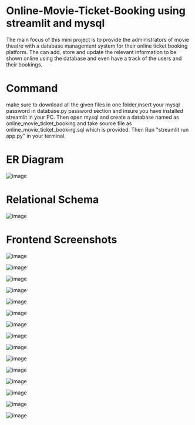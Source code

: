 # Online-Movie-Ticket-Booking using streamlit and mysql
The main focus of this mini project is to provide the administrators of movie theatre with a database management system for their online ticket booking platform. The can add, store and update the relevant information to be shown online using the database and even have a track of the users and their bookings.

# Command
make sure to download all the given files in one folder,insert your mysql password in database.py password section and insure you have installed streamlit in your PC. Then open mysql and create a database named as online_movie_ticket_booking and take source file as online_movie_ticket_booking.sql which is provided. Then Run "streamlit run app.py" in your terminal.

# ER Diagram
![image](https://github.com/Karanmangtani23/online-movie-ticket-booking/assets/151711047/9d706e29-d8d1-4e80-94a7-5a8cacf5b110)

# Relational Schema
![image](https://github.com/Karanmangtani23/online-movie-ticket-booking/assets/151711047/61c28217-6f1d-41ff-8588-3dfc4d937f95)

# Frontend Screenshots
![image](https://github.com/Karanmangtani23/online-movie-ticket-booking/assets/151711047/f62cdc2d-29a9-4efb-aba4-d554b4a29f2a)

![image](https://github.com/Karanmangtani23/online-movie-ticket-booking/assets/151711047/21fa5a70-d2c7-4fec-8479-dd13eb9cbea1)

![image](https://github.com/Karanmangtani23/online-movie-ticket-booking/assets/151711047/69312fea-a2a7-4965-91c4-eb8f2eb84a90)

![image](https://github.com/Karanmangtani23/online-movie-ticket-booking/assets/151711047/534c39c9-7e51-4c5e-9081-8451320f78a7)

![image](https://github.com/Karanmangtani23/online-movie-ticket-booking/assets/151711047/a5117cef-05d0-4b47-905e-62e8e431d53e)

![image](https://github.com/Karanmangtani23/online-movie-ticket-booking/assets/151711047/69e2900f-5ce3-4843-98e1-55253e74a1b8)

![image](https://github.com/Karanmangtani23/online-movie-ticket-booking/assets/151711047/65490321-0ea9-4813-89c5-36d20173cccb)

![image](https://github.com/Karanmangtani23/online-movie-ticket-booking/assets/151711047/ff6f5771-c2ca-4549-9748-9152f7573f72)

![image](https://github.com/Karanmangtani23/online-movie-ticket-booking/assets/151711047/132e1b56-cc62-4110-aa67-fa677587960e)

![image](https://github.com/Karanmangtani23/online-movie-ticket-booking/assets/151711047/965193f5-d932-4d85-a749-56d217e7f787)

![image](https://github.com/Karanmangtani23/online-movie-ticket-booking/assets/151711047/bad966ee-6889-4812-bc19-0a4089c23203)

![image](https://github.com/Karanmangtani23/online-movie-ticket-booking/assets/151711047/075c07ba-4f2f-453f-ae5e-aabbecf772b4)

![image](https://github.com/Karanmangtani23/online-movie-ticket-booking/assets/151711047/2c6d2640-6e1c-4f6a-889f-b69d91cf4885)

![image](https://github.com/Karanmangtani23/online-movie-ticket-booking/assets/151711047/58ee9ad4-939f-483a-8311-6a9a867a0dad)

![image](https://github.com/Karanmangtani23/online-movie-ticket-booking/assets/151711047/d97b9d36-b807-49b2-be92-df1a264b40b1)

